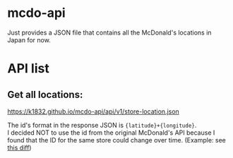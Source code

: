# mcdo-api
Just provides a JSON file that contains all the McDonald's locations in Japan for now.

# API list
## Get all locations:
https://k1832.github.io/mcdo-api/api/v1/store-location.json

The id's format in the response JSON is `{latitude}+{longitude}`.  
I decided NOT to use the id from the original McDonald's API because I found that the ID for the same store could change over time. (Example: see [this diff](https://github.com/k1832/mcdo-api/commit/d0e5b1c5969d0c7ab885000485fe6337ddab7d1d))
